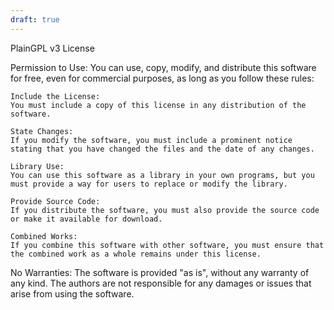 ```yaml
---
draft: true
---
```

PlainGPL v3 License


Permission to Use:
You can use, copy, modify, and distribute this software for free, even for commercial purposes, as long as you follow these rules:

    Include the License:
    You must include a copy of this license in any distribution of the software.

    State Changes:
    If you modify the software, you must include a prominent notice stating that you have changed the files and the date of any changes.

    Library Use:
    You can use this software as a library in your own programs, but you must provide a way for users to replace or modify the library.

    Provide Source Code:
    If you distribute the software, you must also provide the source code or make it available for download.

    Combined Works:
    If you combine this software with other software, you must ensure that the combined work as a whole remains under this license.

No Warranties:
The software is provided "as is", without any warranty of any kind. The authors are not responsible for any damages or issues that arise from using the software.
